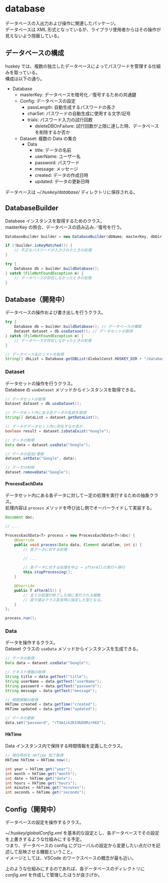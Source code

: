 # database

データベースの入出力および操作に関連したパッケージ。  
データベースは XML 形式となっているが、ライブラリ使用者からはその操作が見えないよう隠蔽している。

## データベースの構成

huskey では、複数の独立したデータベースによってパスワードを管理する仕組みを取っている。  
構成は以下の通り。

- Database
    - masterKey: データベースを暗号化／復号するための共通鍵
    - Config: データベースの設定
        - passLength: 自動生成するパスワードの長さ
        - charSet: パスワードの自動生成に使用する文字/記号
        - trials: パスワード入力の試行回数
            - deleteDBOnFailure: 試行回数が上限に達した時、データベースを削除するか否か
    - Dataset: 複数の Data の集合
        - Data
            - title: データの名前
            - userName: ユーザー名
            - password: パスワード
            - message: メッセージ
            - created: データの作成日時
            - updated: データの更新日時

データベースは _~/.huskey/database/_ ディレクトリに保存される。

## DatabaseBuilder

Database インスタンスを取得するためのクラス。  
masterKey の照合、データベースの読み込み／復号を行う。

```java
DatabaseBuilder builder = new DatabaseBuilder(dbName, masterKey, dbDir);

if (!builder.isKeyMatched()) {
    // 不正なパスワードが入力されたときの処理
}

try {
    Database db = builder.buildDatabase();
} catch (FileNotFoundException e) {
    // データベースが存在しなかったときの処理
}
```

## Database（開発中）

データベースの操作および書き出しを行うクラス。

```java
try {
    Database db = builder.buildDatabase(); // データベースの構築
    Dataset dataset = db.useDataset(); // データセットの取得
} catch (FileNotFoundException e) {
    // データベースが存在しなかったときの処理
}

// データベース名のリストを取得
String[] dbList = Database.getDBList(GlobalConst.HUSKEY_DIR + "/database/");
```

### Dataset

データセットの操作を行うクラス。  
Database の `useDataset` メソッドからインスタンスを取得できる。

```java
// データセットの取得
Dataset dataset = db.useDataset();

// データセット内にある全データの名前を取得
String[] dataList = dataset.getDataList();

// データがデータセット内に存在するか否か
boolean result = dataset.isDataExist("Google");

// データの取得
Data data = dataset.useData("Google");

// データの追加/更新
dataset.setData("Google", data);

// データの削除
dataset.removeData("Google");
```

#### ProcessEachData

データセット内にある各データに対して一定の処理を実行するための抽象クラス。  
処理内容は `process` メソッドを呼び出し側でオーバーライドして実装する。

```java
Document doc;

// ...

ProcessEachData<T> process = new ProcessEachData<T>(doc) {
    @Override
    public void process(Data data, Element dataElem, int i) {
        // 各データに対する処理

        // ...

        // 各データに対する処理を中止 → afterAllの実行へ移行
        this.stopProcessing();
    }

    @Override
    public T afterAll() {
        // 全ての処理が終了した時に実行される関数
        // 戻り値はクラス宣言時に指定した型となる。
    }
};

process.run();
```

### Data

データを操作するクラス。  
Dataset クラスの `useData` メソッドからインスタンスを生成できる。

```java
// データの取得
Data data = dataset.useData("Google");

// テキスト情報の取得
String title = data.getText("title");
String userName = data.getText("userName");
String password = data.getText("password");
String message = data.getText("message");

// 時間情報の取得
HkTime created = data.getTime("created");
HkTime updated = data.getTime("updated");

// データの更新
data.set("password", "rTXm1ikZKI9bDUMzrKKU");
```

#### HkTime

Data インスタンス内で保持する時間情報を定義したクラス。

```java
// 現在時刻を HkTime 型で取得
HkTime hkTime = HkTime.now();

int year = hkTime.get("year");
int month = hkTime.get("month");
int date = hkTime.get("date");
int hours = hkTime.get("hours");
int minutes = hkTime.get("minutes");
int seconds = hkTime.get("seconds");
```

## Config（開発中）

データベースの設定を操作するクラス。

_~/.huskey/globalConfig.xml_ を基本的な設定とし、各データベースでその設定を上書きするような仕組みにする予定。  
つまり、データベースの config にグローバルの設定から変更したい点だけを記述して反映させる機能ということ。  
イメージとしては、VSCode のワークスペースの概念が最も近い。

上のような仕組みにするのであれば、各データベースのディレクトリに _config.xml_ を作成して管理したほうが良さげか。
